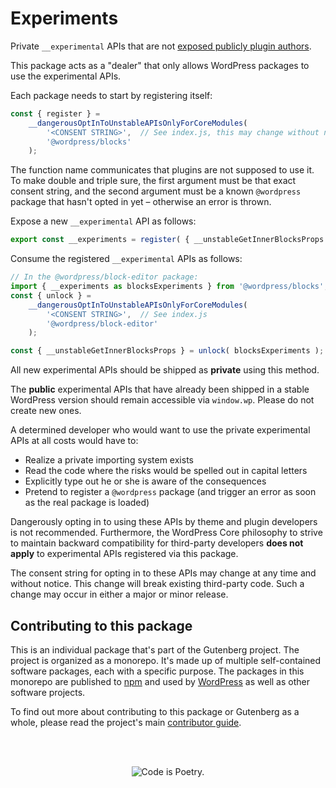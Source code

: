 # Experiments

Private `__experimental` APIs that are not [exposed publicly plugin authors](https://make.wordpress.org/core/2022/08/10/proposal-stop-merging-experimental-apis-from-gutenberg-to-wordpress-core/#respond).

This package acts as a "dealer" that only allows WordPress packages to use the experimental APIs.

Each package needs to start by registering itself:

```js
const { register } =
	__dangerousOptInToUnstableAPIsOnlyForCoreModules(
		'<CONSENT STRING>',  // See index.js, this may change without notice.
		'@wordpress/blocks'
	);
```

The function name communicates that plugins are not supposed to use it. To make double and triple sure, the first argument must be that exact consent string, and the second argument must be a known `@wordpress` package that hasn't opted in yet – otherwise an error is thrown.

Expose a new `__experimental` API as follows:

```js
export const __experiments = register( { __unstableGetInnerBlocksProps } )
```

Consume the registered `__experimental` APIs as follows:

```js
// In the @wordpress/block-editor package:
import { __experiments as blocksExperiments } from '@wordpress/blocks';
const { unlock } =
	__dangerousOptInToUnstableAPIsOnlyForCoreModules(
		'<CONSENT STRING>',  // See index.js
		'@wordpress/block-editor'
	);

const { __unstableGetInnerBlocksProps } = unlock( blocksExperiments );
```

All new experimental APIs should be shipped as **private** using this method.

The **public** experimental APIs that have already been shipped in a stable WordPress version should remain accessible via `window.wp`. Please do not create new ones.

A determined developer who would want to use the private experimental APIs at all costs would have to:

* Realize a private importing system exists
* Read the code where the risks would be spelled out in capital letters
* Explicitly type out he or she is aware of the consequences
* Pretend to register a `@wordpress` package (and trigger an error as soon as the real package is loaded)

Dangerously opting in to using these APIs by theme and plugin developers is not recommended. Furthermore, the WordPress Core philosophy to strive to maintain backward compatibility for third-party developers **does not apply** to experimental APIs registered via this package.

The consent string for opting in to these APIs may change at any time and without notice. This change will break existing third-party code. Such a change may occur in either a major or minor release.

## Contributing to this package

This is an individual package that's part of the Gutenberg project. The project is organized as a monorepo. It's made up of multiple self-contained software packages, each with a specific purpose. The packages in this monorepo are published to [npm](https://www.npmjs.com/) and used by [WordPress](https://make.wordpress.org/core/) as well as other software projects.

To find out more about contributing to this package or Gutenberg as a whole, please read the project's main [contributor guide](https://github.com/WordPress/gutenberg/tree/HEAD/CONTRIBUTING.md).

<br /><br /><p align="center"><img src="https://s.w.org/style/images/codeispoetry.png?1" alt="Code is Poetry." /></p>
